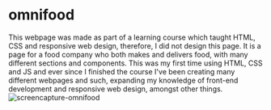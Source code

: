 # omnifood
This webpage was made as part of a learning course which taught HTML, CSS and responsive web design, therefore, I did not design this page. It is a page for a food company who both makes and delivers food, with many different sections and components. This was my first time using HTML, CSS and JS and ever since I finished the course I've been creating many different webpages and such, expanding my knowledge of front-end development and responsive web design, amongst other things.
![screencapture-omnifood](https://github.com/MaikenGunnerod/omnifood/assets/93489818/8fcef348-21ff-43d2-bf2b-f90dd08b2bd0)

